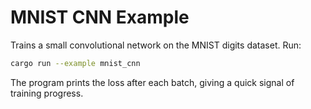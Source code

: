 # MNIST CNN Example

Trains a small convolutional network on the MNIST digits dataset. Run:

```bash
cargo run --example mnist_cnn
```

The program prints the loss after each batch, giving a quick signal of
training progress.

